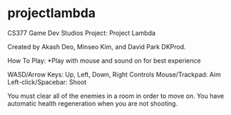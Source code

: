 # projectlambda
CS377 Game Dev Studios Project: Project Lambda

Created by Akash Deo, Minseo Kim, and David Park
DKProd.

How To Play:
*Play with mouse and sound on for best experience

WASD/Arrow Keys: Up, Left, Down, Right Controls
Mouse/Trackpad: Aim
Left-click/Spacebar: Shoot

You must clear all of the enemies in a room in order to move on.
You have automatic health regeneration when you are not shooting.

